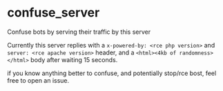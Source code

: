 # confuse_server
Confuse bots by serving their traffic by this server

Currently this server replies with a `x-powered-by: <rce php version>`
  and `server: <rce apache version>` header, and a `<html><4kb of randomness></html>` body after waiting 15 seconds.

if you know anything better to confuse, and potentially stop/rce bost, feel free to open an issue.
